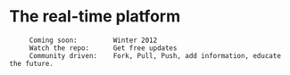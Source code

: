 # The real-time platform

```
     Coming soon:         Winter 2012
     Watch the repo:      Get free updates
     Community driven:    Fork, Pull, Push, add information, educate the future.
```


